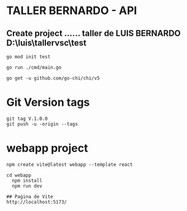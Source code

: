 #  TALLER BERNARDO - API

## Create project ......  taller de LUIS BERNARDO D:\luis\tallervsc\test

```
go mod init test

go run ./cmd/main.go

go get -u github.com/go-chi/chi/v5

```
# Git Version tags
```
git tag V.1.0.0
git push -u -origin --tags 

```


# webapp project
```
npm create vite@latest webapp --template react

cd webapp
  npm install
  npm run dev

## Pagina de Vite
http://localhost:5173/